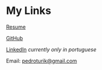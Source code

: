 # My Links
[Resume](https://pedroturik.github.io/pdfs/resume.pdf)

[GitHub](https://github.com/PedroTurik)

[LinkedIn](https://www.linkedin.com/in/pedro-turik-firmino/) *currently only in portuguese*

Email: pedroturik@gmail.com

